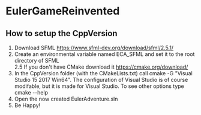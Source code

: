 # EulerGameReinvented
## How to setup the CppVersion
1. Download SFML https://www.sfml-dev.org/download/sfml/2.5.1/
2. Create an environmental variable named ECA_SFML and set it to the root directory of SFML\
2.5 If you don't have CMake download it https://cmake.org/download/
3. In the CppVersion folder (with the CMakeLists.txt) call cmake -G "Visual Studio 15 2017 Win64". The configuration of Visual Studio is of course modifable, but it is made for Visual Studio. To see other options type cmake --help
4. Open the now created EulerAdventure.sln
5. Be Happy!
